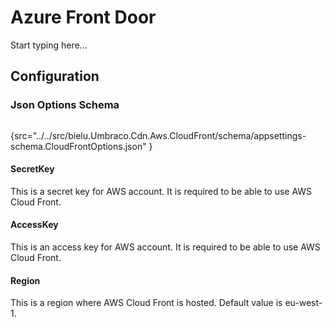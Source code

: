 # Azure Front Door

Start typing here...
## Configuration
### Json Options Schema
```json
```
{src="../../src/bielu.Umbraco.Cdn.Aws.CloudFront/schema/appsettings-schema.CloudFrontOptions.json" }


#### SecretKey
This is a secret key for AWS account. It is required to be able to use AWS Cloud Front.
#### AccessKey
This is an access key for AWS account. It is required to be able to use AWS Cloud Front.

#### Region
This is a region where AWS Cloud Front is hosted. Default value is eu-west-1.